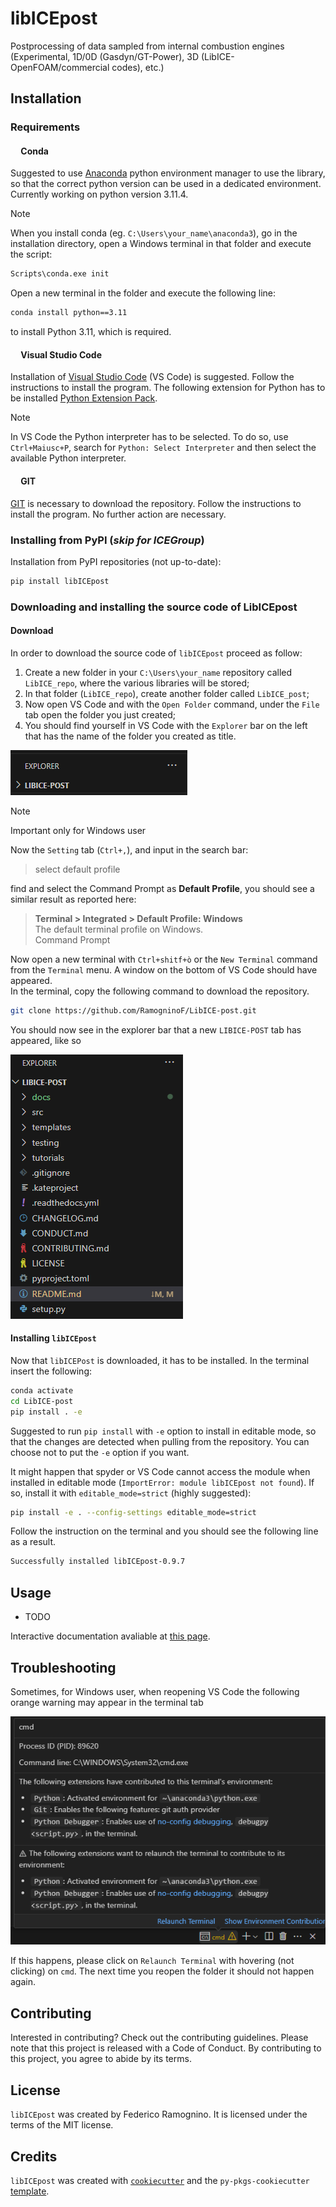 # libICEpost

Postprocessing of data sampled from internal combustion engines (Experimental, 1D/0D (Gasdyn/GT-Power), 3D (LibICE-OpenFOAM/commercial codes), etc.)

## Installation

### Requirements

#### <img src=https://img.icons8.com/fluent/512/anaconda--v2.png width="13" height="13" /> Conda

Suggested to use [Anaconda](https://www.anaconda.com/) python environment manager to use the library, so that the correct python version can be used in a dedicated environment. Currently working on python version 3.11.4.

> [!NOTE]  
> When you install conda (eg. `C:\Users\your_name\anaconda3`), go in the installation directory, open a Windows terminal in that folder and execute the script:

```bash
Scripts\conda.exe init
```

Open a new terminal in the folder and execute the following line:

```bash
conda install python==3.11
```

to install Python 3.11, which is required.
#### <img src=https://upload.wikimedia.org/wikipedia/commons/thumb/9/9a/Visual_Studio_Code_1.35_icon.svg/512px-Visual_Studio_Code_1.35_icon.svg.png width="13" height="13"/> Visual Studio Code
Installation of [Visual Studio Code](https://code.visualstudio.com) (VS Code) is suggested. Follow the instructions to install the program. The following extension for Python has to be installed [Python Extension Pack](https://marketplace.visualstudio.com/items?itemName=donjayamanne.python-extension-pack). 

> [!NOTE]
> In VS Code the Python interpreter has to be selected. To do so, use `Ctrl+Maiusc+P`, search for `Python: Select Interpreter` and then select the available Python interpreter.

#### <img src=https://upload.wikimedia.org/wikipedia/commons/thumb/3/3f/Git_icon.svg/2048px-Git_icon.svg.png  width="13" height="13"/> GIT
[GIT](https://git-scm.com/downloads/win) is necessary to download the repository. Follow the instructions to install the program. No further action are necessary.

### Installing from PyPI (_skip for ICEGroup_)

Installation from PyPI repositories (not up-to-date):

```bash
pip install libICEpost
```

### Downloading and installing the source code of LibICEpost

#### Download

In order to download the source code of `libICEpost` proceed as follow:  
1. Create a new folder in your `C:\Users\your_name` repository called `LibICE_repo`, where the various libraries will be stored;
2. In that folder (`LibICE_repo`), create another folder called `LibICE_post`;
3. Now open VS Code and with the `Open Folder` command, under the `File` tab open the folder you just created;
4. You should find yourself in VS Code with the `Explorer` bar on the left that has the name of the folder you created as title.

![screenshot](./docs/ImagesForMd/First_Explorer.png)

> [!NOTE]
> Important only for Windows user  

Now the `Setting` tab (`Ctrl+,`), and input in the search bar:
> select default profile

find and select the Command Prompt as **Default Profile**, you should see a similar result as reported here:  
> **Terminal > Integrated > Default Profile: Windows**  
> The default terminal profile on Windows.  
> Command Prompt

Now open a new terminal with `Ctrl+shitf+ò` or the `New Terminal` command from the `Terminal` menu. A window on the bottom of VS Code should have appeared.  
In the terminal, copy the following command to download the repository.

```bash
git clone https://github.com/RamogninoF/LibICE-post.git
```

You should now see in the explorer bar that a new `LIBICE-POST` tab has appeared, like so

![screenshot](./docs/imagesForMd/Second_Explorer.png)

#### Installing `libICEpost`

Now that `libICEPost` is downloaded, it has to be installed. In the terminal insert the following:

```bash
conda activate
cd LibICE-post
pip install . -e
```

Suggested to run `pip install` with `-e` option to install in editable mode, so that the changes are detected when pulling from the repository. You can choose not to put the `-e` option if you want.

It might happen that spyder or VS Code cannot access the module when installed in editable mode (`ImportError: module libICEpost not found`). If so, install it with `editable_mode=strict` (highly suggested):

```bash
pip install -e . --config-settings editable_mode=strict
```

Follow the instruction on the terminal and you should see the following line as a result.

```bash
Successfully installed libICEpost-0.9.7
```

## Usage

- TODO

Interactive documentation avaliable at [this page](https://libice-post.readthedocs.io/en/latest/).

## Troubleshooting

Sometimes, for Windows user, when reopening VS Code the following orange warning may appear in the terminal tab

![screenshot](/docs/imagesForMd/ErrorRelaunch.png)

If this happens, please click on `Relaunch Terminal` with hovering (not clicking) on `cmd`. The next time you reopen the folder it should not happen again.

## Contributing

Interested in contributing? Check out the contributing guidelines. Please note that this project is released with a Code of Conduct. By contributing to this project, you agree to abide by its terms.

## License

`libICEpost` was created by Federico Ramognino. It is licensed under the terms of the MIT license.

## Credits

`libICEpost` was created with [`cookiecutter`](https://cookiecutter.readthedocs.io/en/latest/) and the `py-pkgs-cookiecutter` [template](https://github.com/py-pkgs/py-pkgs-cookiecutter).
